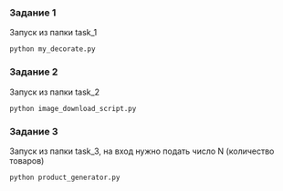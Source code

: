 ### Задание 1

Запуск из папки task_1

```
python my_decorate.py
```

### Задание 2

Запуск из папки task_2

```
python image_download_script.py
```

### Задание 3

Запуск из папки task_3, на вход нужно подать число N (количество товаров)

```
python product_generator.py
```

